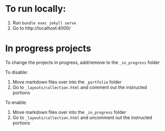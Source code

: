 # To run locally:
1. Run `bundle exec jekyll serve`
2. Go to http://localhost:4000/


# In progress projects
To change the projects in progress, add/remove to the `_in_progress` folder

To disable:
1. Move markdown files over into the `_portfolio` folder
2. Go to `_layouts/collection.html` and comment out the instructed portions

To enable:
1. Move markdown files over into the `_in_progress` folder
2. Go to `_layouts/collection.html` and uncomment out the instructed portions